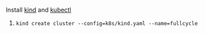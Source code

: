 Install [kind](https://kind.sigs.k8s.io/) and [kubectl](https://kubernetes.io/docs/tasks/tools/install-kubectl-linux/)

1. `kind create cluster --config=k8s/kind.yaml --name=fullcycle`